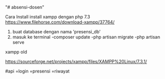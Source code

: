 "# absensi-dosen" 

Cara Install
install xampp dengan php 7.3
https://www.filehorse.com/download-xampp/37764/


1. buat database dengan nama 'presensi_db'
2. masuk ke terminal
-composer update
-php artisan migrate
-php artisan serve

xampp old

https://sourceforge.net/projects/xampp/files/XAMPP%20Linux/7.3.1/



#api
=login
=presensi
=riwayat
